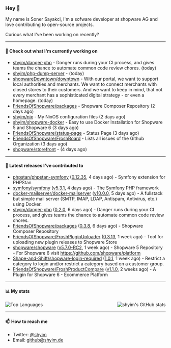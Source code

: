 ### Hey 👋

My name is Soner Sayakci, I'm a sofware developer at shopware AG and love contributing to open-source projects.

Curious what I've been working on recently?

---

#### 👷 Check out what I'm currently working on

- [shyim/danger-php](https://github.com/shyim/danger-php) - Danger runs during your CI process, and gives teams the chance to automate common code review chores. (today)
- [shyim/php-dump-server](https://github.com/shyim/php-dump-server) -  (today)
- [shopwareDowntown/downtown](https://github.com/shopwareDowntown/downtown) - With our portal, we want to support local authorities and merchants. We want to connect merchants with closed stores to their customers. And we want to keep in mind, that not every merchant has a sophisticated digital strategy - or even a homepage. (today)
- [FriendsOfShopware/packages](https://github.com/FriendsOfShopware/packages) - Shopware Composer Repository (2 days ago)
- [shyim/nix](https://github.com/shyim/nix) - My NixOS configuration files (2 days ago)
- [shyim/shopware-docker](https://github.com/shyim/shopware-docker) - Easy to use Docker Installation for Shopware 5 and Shopware 6 (3 days ago)
- [FriendsOfShopware/status-page](https://github.com/FriendsOfShopware/status-page) - Status Page (3 days ago)
- [FriendsOfShopware/FroshBoard](https://github.com/FriendsOfShopware/FroshBoard) - Lists all issues of the Github Organization (3 days ago)
- [shopware/storefront](https://github.com/shopware/storefront) -  (4 days ago)

---

#### 🔭 Latest releases I've contributed to

- [phpstan/phpstan-symfony](https://github.com/phpstan/phpstan-symfony) ([0.12.35](https://github.com/phpstan/phpstan-symfony/releases/tag/0.12.35), 4 days ago) - Symfony extension for PHPStan
- [symfony/symfony](https://github.com/symfony/symfony) ([v5.3.1](https://github.com/symfony/symfony/releases/tag/v5.3.1), 4 days ago) - The Symfony PHP framework
- [docker-mailserver/docker-mailserver](https://github.com/docker-mailserver/docker-mailserver) ([v10.0.0](https://github.com/docker-mailserver/docker-mailserver/releases/tag/v10.0.0), 5 days ago) - A fullstack but simple mail server (SMTP, IMAP, LDAP, Antispam, Antivirus, etc.) using Docker.
- [shyim/danger-php](https://github.com/shyim/danger-php) ([0.2.0](https://github.com/shyim/danger-php/releases/tag/0.2.0), 6 days ago) - Danger runs during your CI process, and gives teams the chance to automate common code review chores.
- [FriendsOfShopware/packages](https://github.com/FriendsOfShopware/packages) ([0.3.8](https://github.com/FriendsOfShopware/packages/releases/tag/0.3.8), 6 days ago) - Shopware Composer Repository
- [FriendsOfShopware/FroshPluginUploader](https://github.com/FriendsOfShopware/FroshPluginUploader) ([0.3.13](https://github.com/FriendsOfShopware/FroshPluginUploader/releases/tag/0.3.13), 1 week ago) - Tool for uploading new plugin releases to Shopware Store
- [shopware/shopware](https://github.com/shopware/shopware) ([v5.7.0-RC2](https://github.com/shopware/shopware/releases/tag/v5.7.0-RC2), 1 week ago) - Shopware 5 Repository - For Shopware 6 visit https://github.com/shopware/platform
- [Shape-and-Shift/shopware-login-required](https://github.com/Shape-and-Shift/shopware-login-required) ([1.0.1](https://github.com/Shape-and-Shift/shopware-login-required/releases/tag/1.0.1), 1 week ago) - Restrict a category to login and/or restrict a category based on a customer group.
- [FriendsOfShopware/FroshProductCompare](https://github.com/FriendsOfShopware/FroshProductCompare) ([v1.1.0](https://github.com/FriendsOfShopware/FroshProductCompare/releases/tag/v1.1.0), 2 weeks ago) - A Plugin for Shopware 6 - Ecommerce Platform

---

#### 📊 My stats

<img align="right" alt="shyim's GitHub stats" src="https://github-readme-stats.vercel.app/api?username=shyim&count_private=1&show_icons=true&" />

![Top Languages](https://github-readme-stats.vercel.app/api/top-langs/?username=shyim)

---

#### 📫 How to reach me

- Twitter: [@shyim](https://twitter.com/shyim97)
- Email: [github@shyim.de](mailto://github.shyim.de)
